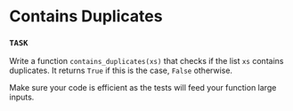 # Contains Duplicates

### `TASK`

Write a function `contains_duplicates(xs)` that checks if the list `xs` contains duplicates.
It returns `True` if this is the case, `False` otherwise.

Make sure your code is efficient as the tests will feed your function large inputs.
